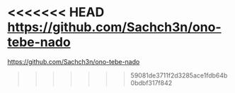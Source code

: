 <<<<<<< HEAD
https://github.com/Sachch3n/ono-tebe-nado
=======
https://github.com/Sachch3n/ono-tebe-nado
>>>>>>> 59081de3711f2d3285ace1fdb64b0bdbf317f842
